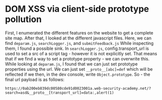 # DOM XSS via client-side prototype pollution
First, I enumerated the different features on the website to get a complete site map. After that, I looked at the different javascript files.
Here, we can find `deparam.js`, `searchLogger.js`, and `submitFeedback.js`
While inspecting them, I found a possible sink. In `searchLogger.js`, config.transport_url is used to set a src of a script tag - however it is not explicitly set. That means that if we find a way to set a prototype property - we can overwrite this. 
While looking at `deparam.js`, I found that we can just set prototype properties using the url. We can just set `__proto__[abc]=def` which will be reflected if we then, in the dev console, write `Object.prototype`.
So - the final url payload is as follows:

`https://0ab200eb039dc00580cde91d0023001a.web-security-academy.net/?search=asd&__proto__[transport_url]=data:,alert(1)`
